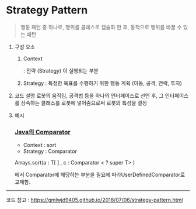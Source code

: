 # Strategy Pattern

> 행동 패턴 중 하나로, 행위를 클래스로 캡슐화 한 후, 동적으로 행위를 바꿀 수 있는 패턴

1. 구성 요소

   1. Context

      : 전략 (Strategy) 이 실행되는 부분

   2. Strategy
      : 특정한 목표를 수행하기 위한 행동 계획 (이동, 공격, 연락, 투자)

2. 코드 설명
     로봇의 움직임, 공격법 등을 하나의 인터페이스로 선언 후, 그 인터페이스를 상속하는 클래스를 로봇에 넣어줌으로써 로봇의 특성을 결정

   

3. 예시

   ### **<u>Java의 Comparator</u>**

   * Context : sort
   * Strategy : Comparator

   Arrays.sort(a : T[ ] , c : Comparator < ? super T> )

   에서 Comparator에 해당하는 부분을 필요에 따라UserDefinedComparator로 교체함.

---


코드 참고 : https://gmlwjd9405.github.io/2018/07/06/strategy-pattern.html